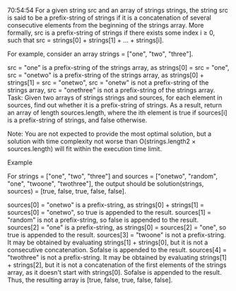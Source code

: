 70:54:54
For a given string src and an array of strings strings, the string src is said to be a prefix-string of strings if it is a concatenation of several consecutive elements from the beginning of the strings array. More formally, src is a prefix-string of strings if there exists some index i ≥ 0, such that src = strings[0] + strings[1] + ... + strings[i].

For example, consider an array strings = ["one", "two", "three"].

src = "one" is a prefix-string of the strings array, as strings[0] = src = "one",
src = "onetwo" is a prefix-string of the strings array, as strings[0] + strings[1] = src = "onetwo",
src = "onetw" is not a prefix-string of the strings array,
src = "onethree" is not a prefix-string of the strings array.
Task: Given two arrays of strings strings and sources, for each element in sources, find out whether it is a prefix-string of strings. As a result, return an array of length sources.length, where the ith element is true if sources[i] is a prefix-string of strings, and false otherwise.

Note: You are not expected to provide the most optimal solution, but a solution with time complexity not worse than O(strings.length2 × sources.length) will fit within the execution time limit.

Example

For strings = ["one", "two", "three"] and sources = ["onetwo", "random", "one", "twoone", "twothree"], the output should be
solution(strings, sources) = [true, false, true, false, false].

sources[0] = "onetwo" is a prefix-string, as strings[0] + strings[1] = sources[0] = "onetwo", so true is appended to the result.
sources[1] = "random" is not a prefix-string, so false is appended to the result.
sources[2] = "one" is a prefix-string, as strings[0] = sources[2] = "one", so true is appended to the result.
sources[3] = "twoone" is not a prefix-string. It may be obtained by evaluating strings[1] + strings[0], but it is not a consecutive concatenation. Sofalse is appended to the result.
sources[4] = "twothree" is not a prefix-string. It may be obtained by evaluating strings[1] + strings[2], but it is not a concatenation of the first elements of the strings array, as it doesn't start with strings[0]. Sofalse is appended to the result.
Thus, the resulting array is [true, false, true, false, false].
